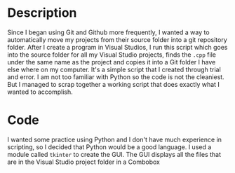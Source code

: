 # Description
Since I began using Git and Github more frequently, I wanted a way to automatically move my projects from their source folder into a git repository folder. After I create a program in Visual Studios, I run this script which goes into the source folder for all my Visual Studio projects, finds the `.cpp` file under the same name as the project and copies it into a Git folder I have else where on my computer. It's a simple script that I created through trial and error. I am not too familiar with Python so the code is not the cleaniest. But I managed to scrap together a working script that does exactly what I wanted to accomplish.

# Code
I wanted some practice using Python and I don't have much experience in scripting, so I decided that Python would be a good language. I used a module called `tkinter` to create the GUI. The GUI displays all the files that are in the Visual Studio project folder in a Combobox